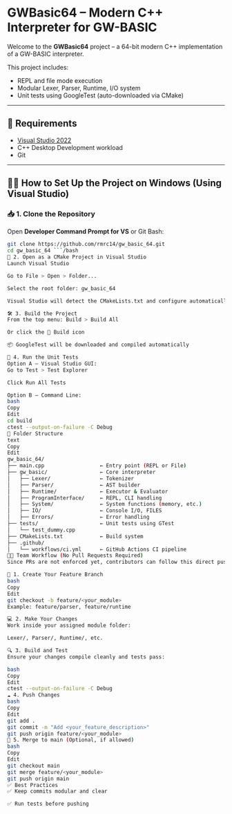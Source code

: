 # GWBasic64 – Modern C++ Interpreter for GW-BASIC

Welcome to the **GWBasic64** project – a 64-bit modern C++ implementation of a GW-BASIC interpreter.

This project includes:
- REPL and file mode execution
- Modular Lexer, Parser, Runtime, I/O system
- Unit tests using GoogleTest (auto-downloaded via CMake)

---

## 🧰 Requirements

- [Visual Studio 2022](https://visualstudio.microsoft.com/)
- C++ Desktop Development workload
- Git

---

## 🧑‍💻 How to Set Up the Project on Windows (Using Visual Studio)

### 📥 1. Clone the Repository

Open **Developer Command Prompt for VS** or Git Bash:

```bash
git clone https://github.com/rmrc14/gw_basic_64.git
cd gw_basic_64 ```/bash
🧭 2. Open as a CMake Project in Visual Studio
Launch Visual Studio

Go to File > Open > Folder...

Select the root folder: gw_basic_64

Visual Studio will detect the CMakeLists.txt and configure automatically

🛠️ 3. Build the Project
From the top menu: Build > Build All

Or click the 🔨 Build icon

📦 GoogleTest will be downloaded and compiled automatically

🧪 4. Run the Unit Tests
Option A – Visual Studio GUI:
Go to Test > Test Explorer

Click Run All Tests

Option B – Command Line:
bash
Copy
Edit
cd build
ctest --output-on-failure -C Debug
🧩 Folder Structure
text
Copy
Edit
gw_basic_64/
├── main.cpp                  ← Entry point (REPL or File)
├── gw_basic/                 ← Core interpreter
│   ├── Lexer/                ← Tokenizer
│   ├── Parser/               ← AST builder
│   ├── Runtime/              ← Executor & Evaluator
│   ├── ProgramInterface/     ← REPL, CLI handling
│   ├── System/               ← System functions (memory, etc.)
│   ├── IO/                   ← Console I/O, FILES
│   ├── Errors/               ← Error handling
├── tests/                    ← Unit tests using GTest
│   └── test_dummy.cpp
├── CMakeLists.txt            ← Build system
├── .github/
│   └── workflows/ci.yml      ← GitHub Actions CI pipeline
👨‍💻 Team Workflow (No Pull Requests Required)
Since PRs are not enforced yet, contributors can follow this direct push workflow:

🔀 1. Create Your Feature Branch
bash
Copy
Edit
git checkout -b feature/<your_module>
Example: feature/parser, feature/runtime

💻 2. Make Your Changes
Work inside your assigned module folder:

Lexer/, Parser/, Runtime/, etc.

🔍 3. Build and Test
Ensure your changes compile cleanly and tests pass:

bash
Copy
Edit
ctest --output-on-failure -C Debug
☁️ 4. Push Changes
bash
Copy
Edit
git add .
git commit -m "Add <your_feature_description>"
git push origin feature/<your_module>
🔀 5. Merge to main (Optional, if allowed)
bash
Copy
Edit
git checkout main
git merge feature/<your_module>
git push origin main
✅ Best Practices
✅ Keep commits modular and clear

✅ Run tests before pushing
